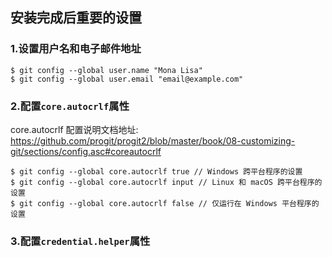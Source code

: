 ## 安装完成后重要的设置

### 1.设置用户名和电子邮件地址

```
$ git config --global user.name "Mona Lisa"
$ git config --global user.email "email@example.com"
```

### 2.配置`core.autocrlf`属性

core.autocrlf 配置说明文档地址: https://github.com/progit/progit2/blob/master/book/08-customizing-git/sections/config.asc#coreautocrlf

```
$ git config --global core.autocrlf true // Windows 跨平台程序的设置
$ git config --global core.autocrlf input // Linux 和 macOS 跨平台程序的设置
$ git config --global core.autocrlf false // 仅运行在 Windows 平台程序的设置 
```

### 3.配置`credential.helper`属性




